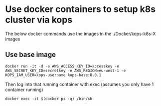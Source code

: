 # Use docker containers to setup k8s cluster via kops

The below docker commands use the images in the ./Docker/kops-k8s-X images

## Use base image
```buildoutcfg
docker run -it -d -e AWS_ACCESS_KEY_ID=accesskey -e AWS_SECRET_KEY_ID=secretkey -e AWS_REGION=eu-west-1 -e KOPS_IAM_USER=kops-username kops-base:0.0.1
```

Then log into that running container with exec (assumes you only have 1 container running)

```buildoutcfg
docker exec -it $(docker ps -q) /bin/sh
```